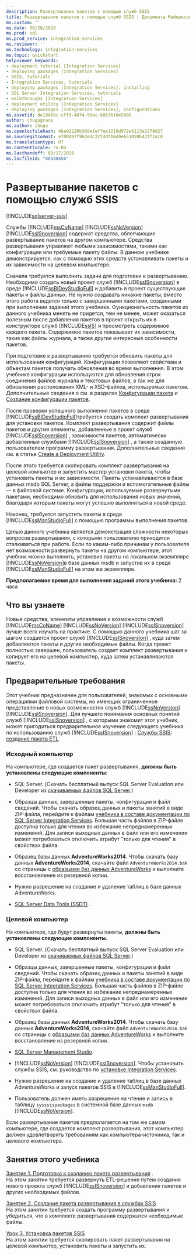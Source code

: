 ```yaml
---
description: Развертывание пакетов с помощью служб SSIS
title: Развертывание пакетов с помощью служб SSIS | Документы Майкрософт
ms.custom: ''
ms.date: 08/20/2018
ms.prod: sql
ms.prod_service: integration-services
ms.reviewer: ''
ms.technology: integration-services
ms.topic: quickstart
helpviewer_keywords:
- deployment tutorial [Integration Services]
- deploying packages [Integration Services]
- SSIS, tutorials
- Integration Services, tutorials
- deploying packages [Integration Services], installing
- SQL Server Integration Services, tutorials
- walkthroughs [Integration Services]
- deployment utility [Integration Services]
- deploying packages [Integration Services], configurations
ms.assetid: de18468c-cff3-48f4-99ec-6863610e5886
author: chugugrace
ms.author: chugu
ms.openlocfilehash: 4ba92220b368e1ef7ee1218d972e6113e1378d27
ms.sourcegitcommit: e700497f962e4c2274df16d9e651059b42ff1a10
ms.translationtype: HT
ms.contentlocale: ru-RU
ms.lasthandoff: 08/17/2020
ms.locfileid: "88430656"
---
```

# <a name="deploy-packages-with-ssis"></a>Развертывание пакетов с помощью служб SSIS

[!INCLUDE[sqlserver-ssis](../includes/applies-to-version/sqlserver-ssis.md)]


Службы [!INCLUDE[msCoName](../includes/msconame-md.md)] [!INCLUDE[ssNoVersion](../includes/ssnoversion-md.md)] [!INCLUDE[ssISnoversion](../includes/ssisnoversion-md.md)] содержат средства, облегчающие развертывание пакетов на другом компьютере. Средства развертывания управляют любыми зависимостями, такими как конфигурации или требуемые пакету файлы. В данном учебнике демонстрируется, как с помощью этих средств устанавливать пакеты и их зависимости на целевом компьютере.    
    
Сначала требуется выполнить задачи для подготовки к развертыванию. Необходимо создать новый проект служб [!INCLUDE[ssISnoversion](../includes/ssisnoversion-md.md)] в среде [!INCLUDE[ssBIDevStudioFull](../includes/ssbidevstudiofull-md.md)] и добавить в проект существующие пакеты и файлы данных. Не нужно создавать никакие пакеты; вместо этого работа ведется только с завершенными пакетами, созданными при выполнении заданий этого учебника. Функциональность пакетов из данного учебника менять не придется, тем не менее, может оказаться полезным после добавления пакетов в проект открыть их в конструкторе служб [!INCLUDE[ssIS](../includes/ssis-md.md)] и просмотреть содержимое каждого пакета. Содержимое пакетов показывает их зависимости, такие как файлы журнала, а также другие интересные особенности пакетов.    
    
При подготовке к развертыванию требуется обновить пакеты для использования конфигураций. Конфигурации позволяют свойствам и объектам пакетов получать обновления во время выполнения. В этом учебнике конфигурации используются для обновления строк соединения файлов журнала и текстовых файлов, а так же для обновления расположения XML- и XSD-файлов, используемых пакетом. Дополнительные сведения о см. в разделах [Конфигурации пакета](../integration-services/packages/package-configurations.md) и [Создание конфигурации пакетов](../integration-services/packages/create-package-configurations.md).    
    
После проверки успешного выполнения пакетов в среде [!INCLUDE[ssBIDevStudioFull](../includes/ssbidevstudiofull-md.md)]требуется создать комплект развертывания для установки пакетов. Комплект развертывания содержит файлы пакетов и другие элементы, добавленные в проект служб [!INCLUDE[ssISnoversion](../includes/ssisnoversion-md.md)] , зависимости пакетов, автоматически добавленные службами [!INCLUDE[ssISnoversion](../includes/ssisnoversion-md.md)] , а также созданную пользователем программу развертывания. Дополнительные сведения см. в статье [Create a Deployment Utility](../integration-services/packages/create-a-deployment-utility.md).    
    
После этого требуется скопировать комплект развертывания на целевой компьютер и запустить мастер установки пакета, чтобы установить пакеты и их зависимости. Пакеты устанавливаются в базе данных msdb SQL Server, а файлы поддержки и вспомогательные файлы — в файловой системе. Конфигурации, используемые развернутыми пакетами, необходимо обновить для использования новых значений, благодаря которым пакеты могут успешно выполняться в новой среде.    
    
Наконец, требуется запустить пакеты в среде [!INCLUDE[ssManStudioFull](../includes/ssmanstudiofull-md.md)] с помощью программы выполнения пакетов.    
    
Целью данного учебника является демонстрация сложности некоторых вопросов развертывания, с которыми пользователю приходится сталкиваться при работе. Если по каким-либо причинам у пользователя нет возможности развернуть пакеты на другом компьютере, этот учебник можно выполнить, установив пакеты на локальном экземпляре [!INCLUDE[ssNoVersion](../includes/ssnoversion-md.md)]в базе данных msdb и запустив их в среде [!INCLUDE[ssManStudioFull](../includes/ssmanstudiofull-md.md)] на этом же экземпляре.    

**Предполагаемое время для выполнения заданий этого учебника:** 2 часа

## <a name="what-you-learn"></a>Что вы узнаете    
Новые средства, элементы управления и возможности служб [!INCLUDE[msCoName](../includes/msconame-md.md)] [!INCLUDE[ssNoVersion](../includes/ssnoversion-md.md)] [!INCLUDE[ssISnoversion](../includes/ssisnoversion-md.md)] лучше всего изучать на практике. С помощью данного учебника шаг за шагом создается проект служб [!INCLUDE[ssISnoversion](../includes/ssisnoversion-md.md)] , куда затем добавляются пакеты и другие необходимые файлы. Когда проект полностью завершен, пользователь создает комплект развертывания и копирует его на целевой компьютер, куда затем устанавливаются пакеты.    
    
## <a name="prerequisites"></a>Предварительные требования    
Этот учебник предназначен для пользователей, знакомых с основными операциями файловой системы, но имеющих ограниченное представление о новых возможностях служб [!INCLUDE[ssNoVersion](../includes/ssnoversion-md.md)] [!INCLUDE[ssISnoversion](../includes/ssisnoversion-md.md)]. Для лучшего понимания основных понятий служб [!INCLUDE[ssISnoversion](../includes/ssisnoversion-md.md)] , с которыми знакомит этот учебник, может пригодиться предварительное изучение следующего учебника по использованию служб [!INCLUDE[ssISnoversion](../includes/ssisnoversion-md.md)] : [Службы SSIS: создание пакета ETL](../integration-services/ssis-how-to-create-an-etl-package.md).    
    
### <a name="on-the-source-computer"></a>Исходный компьютер

На компьютере, где создается пакет развертывания, **должны быть установлены следующие компоненты**:

- SQL Server. (Скачать бесплатный выпуск SQL Server Evaluation или Developer из [скачиваемых файлов SQL Server](https://www.microsoft.com/sql-server/sql-server-downloads).)

- Образцы данных, завершенные пакеты, конфигурации и файл сведений. Чтобы скачать образец данных и пакеты занятий в виде ZIP-файла, перейдите к файлам [учебника в составе документации по SQL Server Integration Services](https://www.microsoft.com/download/details.aspx?id=56827). Большая часть файлов в ZIP-файле доступна только для чтения во избежание непреднамеренных изменений. Для записи выходных данных в файл или его изменении может потребоваться отключить атрибут "только для чтения" в свойствах файла.

-   Образец базы данных **AdventureWorks2014**. Чтобы скачать базу данных **AdventureWorks2014**, скачайте файл `AdventureWorks2014.bak` со страницы с [образцами баз данных AdventureWorks](https://github.com/Microsoft/sql-server-samples/releases/tag/adventureworks) и выполните восстановление из резервной копии.  

-   Нужно разрешение на создание и удаление таблиц в базе данных AdventureWorks.
    
-   [SQL Server Data Tools (SSDT)](../ssdt/download-sql-server-data-tools-ssdt.md) .    
    
### <a name="on-the-destination-computer"></a>Целевой компьютер

На компьютере, где будут развернуты пакеты, **должны быть установлены следующие компоненты.**    
    
- SQL Server. (Скачать бесплатный выпуск SQL Server Evaluation или Developer из [скачиваемых файлов SQL Server](https://www.microsoft.com/sql-server/sql-server-downloads).)

- Образцы данных, завершенные пакеты, конфигурации и файл сведений. Чтобы скачать образец данных и пакеты занятий в виде ZIP-файла, перейдите к файлам [учебника в составе документации по SQL Server Integration Services](https://www.microsoft.com/download/details.aspx?id=56827). Большая часть файлов в ZIP-файле доступна только для чтения во избежание непреднамеренных изменений. Для записи выходных данных в файл или его изменении может потребоваться отключить атрибут "только для чтения" в свойствах файла.

-   Образец базы данных **AdventureWorks2014**. Чтобы скачать базу данных **AdventureWorks2014**, скачайте файл `AdventureWorks2014.bak` со страницы с [образцами баз данных AdventureWorks](https://github.com/Microsoft/sql-server-samples/releases/tag/adventureworks) и выполните восстановление из резервной копии.  
    
- [SQL Server Management Studio](../ssms/download-sql-server-management-studio-ssms.md).    
    
-   [!INCLUDE[ssNoVersion](../includes/ssnoversion-md.md)] [!INCLUDE[ssISnoversion](../includes/ssisnoversion-md.md)]. Чтобы установить службы SSIS, см. руководство по [установке Integration Services](install-windows/install-integration-services.md).
    
-   Нужно разрешение на создание и удаление таблиц в базе данных AdventureWorks и запуск пакетов SSIS в [!INCLUDE[ssManStudioFull](../includes/ssmanstudiofull-md.md)].    
    
-   Пользователь должен иметь разрешение на чтение и запись в таблицу `sysssispackages` в системной базе данных `msdb` [!INCLUDE[ssNoVersion](../includes/ssnoversion-md.md)].    
    
Если развертывание пакетов предполагается на том же самом компьютере, где создается комплект развертывания, этот компьютер должен удовлетворять требованиям как компьютера-источника, так и целевого компьютера.    
        
## <a name="lessons-in-this-tutorial"></a>Занятия этого учебника    
[Занятие 1. Подготовка к созданию пакета развертывания](../integration-services/lesson-1-preparing-to-create-the-deployment-bundle.md)  .  
На этом занятии требуется развернуть ETL-решение путем создания нового проекта служб [!INCLUDE[ssISnoversion](../includes/ssisnoversion-md.md)] и добавления пакетов и других необходимых файлов.    
    
[Занятие 2. Создание пакета развертывания в службах SSIS](../integration-services/lesson-2-create-the-deployment-bundle-in-ssis.md)    
На этом занятии требуется создать программу развертывания и убедиться, что в комплекте развертывания содержатся необходимые файлы.    
    
[Урок 3. Установка пакетов SSIS](../integration-services/lesson-3-install-ssis-packages.md)    
На этом занятии требуется скопировать пакет развертывания на целевой компьютер, установить пакеты и запустить их.    
    

